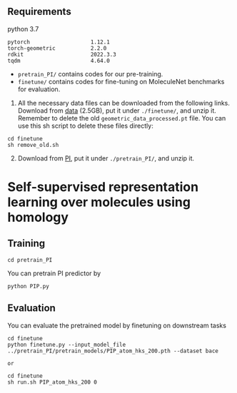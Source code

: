 ## Requirements
python 3.7
```
pytorch                   1.12.1            
torch-geometric           2.2.0
rdkit                     2022.3.3
tqdm                      4.64.0
```

* `pretrain_PI/` contains codes for our pre-training.
* `finetune/` contains codes for fine-tuning on MoleculeNet benchmarks for evaluation.

1. All the necessary data files can be downloaded from the following links.
   Download from [data](http://snap.stanford.edu/gnn-pretrain/data/chem_dataset.zip) (2.5GB), put it under `./finetune/`, and unzip it. Remember to delete the old `geometric_data_processed.pt` file.
   You can use this sh script to delete these files directly:

```
cd finetune
sh remove_old.sh
```
2. Download from [PI](https://drive.google.com/file/d/1dIpehI1CTICguRjm-4o_RjQUvZrqfQwC/view?usp=share_link), put it under `./pretrain_PI/`, and unzip it.

# Self-supervised representation learning over molecules using homology

## Training
```
cd pretrain_PI
```
You can pretrain PI predictor by
```
python PIP.py
```
## Evaluation

You can evaluate the pretrained model by finetuning on downstream tasks
```
cd finetune
python finetune.py --input_model_file ../pretrain_PI/pretrain_models/PIP_atom_hks_200.pth --dataset bace

or

cd finetune
sh run.sh PIP_atom_hks_200 0
```
